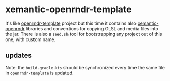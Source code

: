 # xemantic-openrndr-template

It's like [openrndr-template](https://github.com/openrndr/openrndr-template)
project but this time it contains also
[xemantic-openrndr](https://github.com/xemantic/xemantic-openrndr)
libraries and conventions for copying GLSL and media files
into the jar. There is also a `seed.sh` tool for bootstrapping
any project out of this one, with custom name.

## updates

Note: the `build.gradle.kts` should be synchronized every time
the same file in `openrndr-template` is updated.

